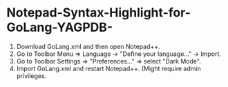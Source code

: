 # Notepad-Syntax-Highlight-for-GoLang-YAGPDB-

1. Download GoLang.xml and then open Notepad++.
2. Go to Toolbar Menu => Language -> "Define your language..." -> Import.
3. Go to Toolbar Settings => "Preferences..." => select "Dark Mode".
4. Import GoLang.xml and restart Notepad++. (Might require admin privileges.
